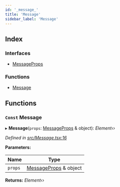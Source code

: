 ```yaml
---
id: '_message_'
title: 'Message'
sidebar_label: 'Message'
---
```


## Index

### Interfaces

- [MessageProps](../interfaces/_message_.messageprops.md)

### Functions

- [Message](_message_.md#const-message)

## Functions

### `Const` Message

▸ **Message**(`props`: [MessageProps](../interfaces/_message_.messageprops.md) & object): _Element‹›_

_Defined in [src/Message.tsx:16](https://github.com/tarojsx/ui/blob/v0.11.0/src/Message.tsx#L16)_

**Parameters:**

| Name    | Type                                                             |
| ------- | ---------------------------------------------------------------- |
| `props` | [MessageProps](../interfaces/_message_.messageprops.md) & object |

**Returns:** _Element‹›_
